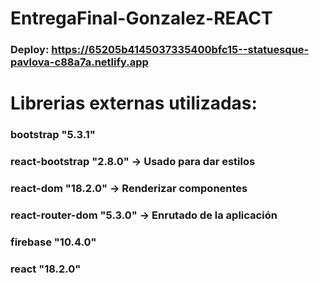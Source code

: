 # EntregaFinal-Gonzalez-REACT
### Deploy: https://65205b4145037335400bfc15--statuesque-pavlova-c88a7a.netlify.app

# Librerias externas utilizadas:

### bootstrap "5.3.1" 
### react-bootstrap "2.8.0" -> Usado para dar estilos
### react-dom "18.2.0" -> Renderizar componentes
### react-router-dom "5.3.0" -> Enrutado de la aplicación
### firebase "10.4.0"
### react "18.2.0"